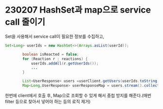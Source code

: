 # 230207 HashSet과 map으로 service call 줄이기

Set을 사용해서 service call이 필요한 정보를 수집하고,

```java
Set<Long> userIds = new HashSet<>(Arrays.asList(userId));

        boolean isReacted = false;
        for (Reaction r : reactions) {
            userIds.addAll(r.getUserIds());
            ...
        }

        List<UserResponse> users =userClient.getUsers(userIds.toString().replace("[","").replace("]",""));
        Map<Long,UserResponse> userResponseMap = users.stream().collect(Collectors.toMap(u->u.getId(),u->u));
```

한번에 client에서 호출 후, Map으로 조회할 수 있게 해서 중첩 방지를 해준다.(매번 filter 등으로 찾아서 넣어야 하는 등의 로직 제거)
